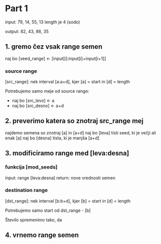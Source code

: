 # Part 1

input: 79, 14, 55, 13
length je 4 (sodo)

output: 82, 43, 86, 35

## 1. gremo čez vsak range semen

naj bo [seed_range] <- [input[i]:input[i]+input[i+1]]

### source range

[src_range]: nek interval [a:a+d], kjer [a] = start in [d] = length

Potrebujemo samo meje od source range:
- naj bo [src_levo] <- a
- naj bo [src_desno] <- a+d

## 2. preverimo katera so znotraj src_range mej

najdemo semena so znotraj [a] in [a+d]
naj bo [leva] tisti seed, ki je večji ali enak [a]
naj bo [desna] tista, ki je manjša [a+d]

## 3. modificiramo range med [leva:desna]

### funkcija [mod_seeds]

input: range [leva:desna]
return: nove vrednosti semen

### destination range

[dst_range]: nek interval [b:b+d], kjer [b] = start in [d] = length

Potrebujemo samo start od dst_range - [b]

Število spremenimo tako, da 

## 4. vrnemo range semen

